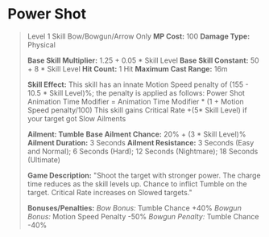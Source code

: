 # __Power Shot__ #
> Level 1 Skill
> Bow/Bowgun/Arrow Only
> **MP Cost:** 100
> **Damage Type:** Physical
> 
> **Base Skill Multiplier:** 1.25 + 0.05 * Skill Level
> **Base Skill Constant:** 50 + 8 * Skill Level
> **Hit Count:** 1 Hit
> **Maximum Cast Range:** 16m
>
> **Skill Effect:**
This skill has an innate Motion Speed penalty of (155 - 10.5 * Skill Level)%; the penalty is applied as follows:
Power Shot Animation Time Modifier = Animation Time Modifier * (1 + Motion Speed penalty/100)
This skill gains Critical Rate +(5* Skill Level) if your target got Slow Ailments
> 
> __**Ailment:** Tumble__
> **Base Ailment Chance:** 20% + (3 * Skill Level)%
> **Ailment Duration:** 3 Seconds
> **Ailment Resistance:**  3 Seconds (Easy and Normal); 6 Seconds (Hard); 12 Seconds (Nightmare); 18 Seconds (Ultimate)
> 
> **Game Description:** "Shoot the target with stronger power. The charge time reduces as the skill levels up. Chance to inflict Tumble on the target. Critical Rate increases on Slowed targets."
>
> **Bonuses/Penalties:**
> *Bow Bonus:* Tumble Chance +40%
> *Bowgun Bonus:* Motion Speed Penalty -50%
> *Bowgun Penalty:* Tumble Chance -40%
